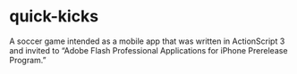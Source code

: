 # quick-kicks

A soccer game intended as a mobile app that was written in ActionScript 3 and invited to “Adobe Flash Professional Applications for iPhone Prerelease Program.”

